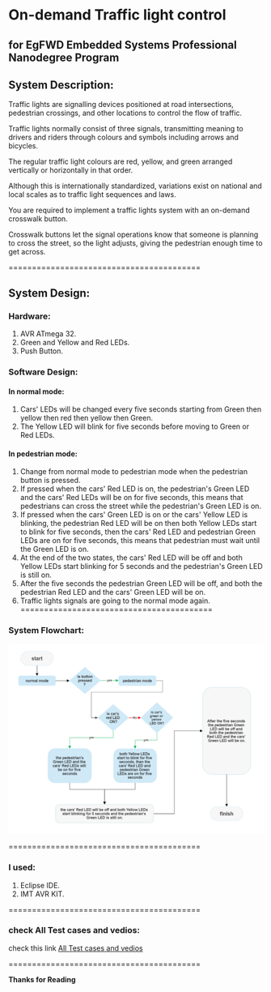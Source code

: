 # On-demand Traffic light control
## for EgFWD Embedded Systems Professional Nanodegree Program

## System Description:

Traffic lights are signalling devices positioned at road 
intersections, pedestrian crossings, and other locations to 
control the flow of traffic.

Traffic lights normally consist of three signals, transmitting 
meaning to drivers and riders through colours and symbols 
including arrows and bicycles.

The regular traffic light colours are red, yellow, and green 
arranged vertically or horizontally in that order.

Although this is internationally standardized, variations exist 
on national and local scales as to traffic light sequences and 
laws.

You are required to implement a traffic lights system with an 
on-demand crosswalk button.

Crosswalk buttons let the signal operations know that 
someone is planning to cross the street, so the light adjusts, 
giving the pedestrian enough time to get across.

=========================================

## System Design:

### Hardware:
1. AVR ATmega 32.
2. Green and Yellow and Red LEDs.
3. Push Button.


### Software Design:

#### In normal mode:
1. Cars' LEDs will be changed every five seconds starting from 
Green then yellow then red then yellow then Green.
2. The Yellow LED will blink for five seconds before moving to 
Green or Red LEDs.

#### In pedestrian mode:
1. Change from normal mode to pedestrian mode when the 
pedestrian button is pressed.
2. If pressed when the cars' Red LED is on, the pedestrian's 
Green LED and the cars' Red LEDs will be on for five seconds, 
this means that pedestrians can cross the street while the 
pedestrian's Green LED is on.
3. If pressed when the cars' Green LED is on or the cars' Yellow 
LED is blinking, the pedestrian Red LED will be on then both 
Yellow LEDs start to blink for five seconds, then the cars' Red 
LED and pedestrian Green LEDs are on for five seconds, this 
means that pedestrian must wait until the Green LED is on.
4. At the end of the two states, the cars' Red LED will be off and 
both Yellow LEDs start blinking for 5 seconds and the 
pedestrian's Green LED is still on.
5. After the five seconds the pedestrian Green LED will be off,
and both the pedestrian Red LED and the cars' Green LED 
will be on.
6. Traffic lights signals are going to the normal mode again.
=========================================

### System Flowchart:

![System Flowchart](flowchart.png)

=========================================

### I used:
1. Eclipse IDE.
2. IMT AVR KIT.

=========================================

### check All Test cases and vedios:
check this link [All Test cases and vedios](https://drive.google.com/drive/folders/10Gs6iKOmVocc_phaXObsuxhRX1vvEbPB?usp=sharing)

=========================================

**Thanks for Reading**




